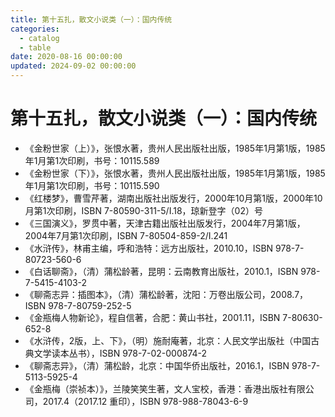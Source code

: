 ```yaml
---
title: 第十五扎，散文小说类（一）：国内传统
categories:
  - catalog
  - table
date: 2020-08-16 00:00:00
updated: 2024-09-02 00:00:00
---
```


# 第十五扎，散文小说类（一）：国内传统 #

- 《金粉世家（上）》，张恨水著，贵州人民出版社出版，1985年1月第1版，1985年1月第1次印刷，书号：10115.589
- 《金粉世家（下）》，张恨水著，贵州人民出版社出版，1985年1月第1版，1985年1月第1次印刷，书号：10115.590
- 《红楼梦》，曹雪芹著，湖南出版社出版发行，2000年10月第1版，2000年10月第1次印刷，ISBN 7-80590-311-5/I.18，琼新登字（02）号
- 《三国演义》，罗贯中著，天津古籍出版社出版发行，2004年7月第1版，2004年7月第1次印刷，ISBN 7-80504-859-2/I.241
- 《水浒传》，林甫主编，呼和浩特：远方出版社，2010.10，ISBN 978-7-80723-560-6
- 《白话聊斋》，（清）蒲松龄著，昆明：云南教育出版社，2010.1，ISBN 978-7-5415-4103-2
- 《聊斋志异：插图本》，（清）蒲松龄著，沈阳：万卷出版公司，2008.7，ISBN 978-7-80759-252-5
- 《金瓶梅人物新论》，程自信著，合肥：黄山书社，2001.11，ISBN 7-80630-652-8
- 《水浒传，2版，上、下》，（明）施耐庵著，北京：人民文学出版社（中国古典文学读本丛书），ISBN 978-7-02-000874-2
- 《聊斋志异》，（清）蒲松龄，北京：中国华侨出版社，2016.1，ISBN 978-7-5113-5925-4
- 《金瓶梅（崇祯本）》，兰陵笑笑生著，文人宝校，香港：香港出版社有限公司，2017.4（2017.12 重印），ISBN 978-988-78043-6-9